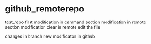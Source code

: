# github_remoterepo
test_repo
first modification
in cammand section modification
in remote section modification clear
in remote edit the file

changes in branch
new modificaton in github
